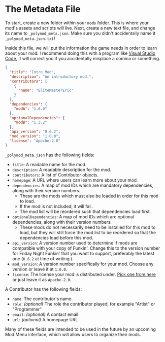 # The Metadata File

To start, create a new folder within your `mods` folder. This is where your mod's assets and scripts will live. Next, create a new text file, and change its name to `_polymod_meta.json`. Make sure you didn't accidentally name it `_polymod_meta.json.txt`!

Inside this file, we will put the information the game needs in order to learn about your mod. I recommend doing this with a program like [Visual Studio Code](https://code.visualstudio.com/), it will correct you if you accidentally misplace a comma or something.

```json
{
  "title": "Intro Mod",
  "description": "An introductory mod.",
  "contributors": [
    {
      "name": "EliteMasterEric"
    }
  ],
  "dependencies": {
    "modA": "1.0.0"
  },
  "optionalDependencies": {
    "modB": "1.3.2"
  },
  "api_version": "0.6.2",
  "mod_version": "1.0.0",
  "license": "Apache-2.0"
}
```

`_polymod_meta.json` has the following fields:

- `title`: A readable name for the mod.
- `description`: A readable description for the mod.
- `contributors`: A list of Contributor objects.
- `homepage`: A URL where users can learn more about your mod.
- `dependencies`: A map of mod IDs which are mandatory dependencies, along with their version numbers.
  - These are the mods which must also be loaded in order for this mod to load.
  - If the mod is not included, it will fail.
  - The mod list will be reordered such that dependencies load first.
- `optionalDependencies`: A map of mod IDs which are optional dependencies, along with their version numbers.
  - These mods do not necessarily need to be installed for this mod to load, but they will still force the mod list to be reordered so that the dependencies load before this mod.
- `api_version`: A version number used to determine if mods are compatible with your copy of Funkin'. Change this to the version number for Friday Night Funkin' that you want to support, preferably the latest one (`0.6.2` at time of writing.).
- `mod_version`: A version number specifically for your mod. Choose any version or leave it at `1.0.0`.
- `license`: The license your mod is distributed under. [Pick one from here](https://opensource.org/licenses) or just leave it as `Apache-2.0`.

A Contributor has the following fields:

- `name`: The contributor's name.
- `role`: *(optional)* The role the contributor played, for example "Artist" or "Programmer"
- `email`: *(optional)* A contact email
- `url`: *(optional)* A homepage URL

Many of these fields are intended to be used in the future by an upcoming Mod Menu interface, which will allow users to organize their mods.